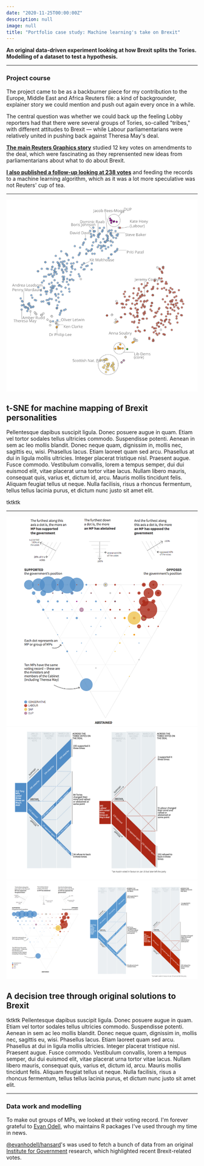 ```yaml
---
date: "2020-11-25T00:00:00Z"
description: null
image: null
title: "Portfolio case study: Machine learning's take on Brexit"
---
```


**An original data-driven experiment looking at how Brexit splits the Tories. Modelling of a dataset to test a hypothesis.**

---

### Project course
The project came to be as a backburner piece for my contribution to the Europe, Middle East and Africa Reuters file: a kind of backgrounder, explainer story we could mention and push out again every once in a while.

The central question was whether we could back up the feeling Lobby reporters had that there were several groups of Tories, so-called "tribes," with different attitudes to Brexit — while Labour parliamentarians were relatively united in pushing back against Theresa May's deal.

**[The main Reuters Graphics story](https://graphics.reuters.com/BRITAIN-EU-LEADER/010092Q33KW/index.html)** studied 12 key votes on amendments to the deal, which were fascinating as they reprensented new ideas from parliamentarians about what to do about Brexit.

**[I also published a follow-up looking at 238 votes](https://blog.basilesimon.fr/2019/10/06/brexit-machine-learning/)** and feeding the records to a machine learning algorithm, which as it was a lot more speculative was not Reuters' cup of tea.

---

![](assets/tsne.svg)

## t-SNE for machine mapping of Brexit personalities
Pellentesque dapibus suscipit ligula.  Donec posuere augue in quam.  Etiam vel tortor sodales tellus ultricies commodo.  Suspendisse potenti.  Aenean in sem ac leo mollis blandit.  Donec neque quam, dignissim in, mollis nec, sagittis eu, wisi.  Phasellus lacus.  Etiam laoreet quam sed arcu.  Phasellus at dui in ligula mollis ultricies.  Integer placerat tristique nisl.  Praesent augue.  Fusce commodo.  Vestibulum convallis, lorem a tempus semper, dui dui euismod elit, vitae placerat urna tortor vitae lacus.  Nullam libero mauris, consequat quis, varius et, dictum id, arcu.  Mauris mollis tincidunt felis.  Aliquam feugiat tellus ut neque.  Nulla facilisis, risus a rhoncus fermentum, tellus tellus lacinia purus, et dictum nunc justo sit amet elit.

tktktk


---

![](assets/brexit-split.png)
![](assets/brexit-decision-tree.png)
![](assets/brexit-rift-reuters.png)

## A decision tree through original solutions to Brexit
tktktk
Pellentesque dapibus suscipit ligula.  Donec posuere augue in quam.  Etiam vel tortor sodales tellus ultricies commodo.  Suspendisse potenti.  Aenean in sem ac leo mollis blandit.  Donec neque quam, dignissim in, mollis nec, sagittis eu, wisi.  Phasellus lacus.  Etiam laoreet quam sed arcu.  Phasellus at dui in ligula mollis ultricies.  Integer placerat tristique nisl.  Praesent augue.  Fusce commodo.  Vestibulum convallis, lorem a tempus semper, dui dui euismod elit, vitae placerat urna tortor vitae lacus.  Nullam libero mauris, consequat quis, varius et, dictum id, arcu.  Mauris mollis tincidunt felis.  Aliquam feugiat tellus ut neque.  Nulla facilisis, risus a rhoncus fermentum, tellus tellus lacinia purus, et dictum nunc justo sit amet elit.


---

### Data work and modelling
To make out groups of MPs, we looked at their voting record. I'm forever grateful to [Evan Odell](https://evanodell.com/), who maintains R packages I've used through my time in news.

[@evanhodell/hansard](https://github.com/evanodell/hansard)'s was used to fetch a bunch of data from an original [Institute for Government](https://www.instituteforgovernment.org.uk/) research, which highlighted recent Brexit-related votes.
